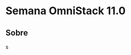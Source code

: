 
<html>
    <head>
       <!-- Latest compiled and minified CSS -->
<link rel="stylesheet" href="https://maxcdn.bootstrapcdn.com/bootstrap/3.3.7/css/bootstrap.min.css" integrity="sha384-BVYiiSIFeK1dGmJRAkycuHAHRg32OmUcww7on3RYdg4Va+PmSTsz/K68vbdEjh4u" crossorigin="anonymous">

<!-- Optional theme -->
<link rel="stylesheet" href="https://maxcdn.bootstrapcdn.com/bootstrap/3.3.7/css/bootstrap-theme.min.css" integrity="sha384-rHyoN1iRsVXV4nD0JutlnGaslCJuC7uwjduW9SVrLvRYooPp2bWYgmgJQIXwl/Sp" crossorigin="anonymous"></head>
<body>
   <main id="container">
   <div class="information">
   <h1>Semana OmniStack 11.0</h1>
   <div class="about">
   <h2>Sobre</h2>
   <span class="border border-primary">s</span>
   </div>
   </div>
   </main>
   </body>
   </html>
   
